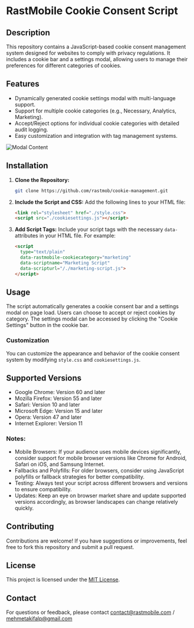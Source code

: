 
# RastMobile Cookie Consent Script

## Description
This repository contains a JavaScript-based cookie consent management system designed for websites to comply with privacy regulations. It includes a cookie bar and a settings modal, allowing users to manage their preferences for different categories of cookies.

## Features
- Dynamically generated cookie settings modal with multi-language support.
- Support for multiple cookie categories (e.g., Necessary, Analytics, Marketing).
- Accept/Reject options for individual cookie categories with detailed audit logging.
- Easy customization and integration with tag management systems.

![Modal Content](https://github.com/rastmob/cookie-management/assets/58806790/0aeb057b-3c26-4bb5-a0f1-64bd6fc05d3a)


## Installation
1. **Clone the Repository:**
   ```bash
   git clone https://github.com/rastmob/cookie-management.git
   ```

2. **Include the Script and CSS:**
   Add the following lines to your HTML file:
   ```html
   <link rel="stylesheet" href="./style.css">
   <script src="./cookiesettings.js"></script>
   ```

3. **Add Script Tags:**
   Include your script tags with the necessary `data-` attributes in your HTML file. For example:
   ```html
   <script
     type="text/plain"
     data-rastmobile-cookiecategory="marketing"
     data-scriptname="Marketing Script"
     data-scripturl="/./marketing-script.js">
   </script>
   ```

## Usage
The script automatically generates a cookie consent bar and a settings modal on page load. Users can choose to accept or reject cookies by category. The settings modal can be accessed by clicking the "Cookie Settings" button in the cookie bar.

### Customization
You can customize the appearance and behavior of the cookie consent system by modifying `style.css` and `cookiesettings.js`.

## Supported Versions
- Google Chrome: Version 60 and later
- Mozilla Firefox: Version 55 and later
- Safari: Version 10 and later
- Microsoft Edge: Version 15 and later
- Opera: Version 47 and later
- Internet Explorer: Version 11

### Notes:
- Mobile Browsers: If your audience uses mobile devices significantly, consider support for mobile browser versions like Chrome for Android, Safari on iOS, and Samsung Internet.
- Fallbacks and Polyfills: For older browsers, consider using JavaScript polyfills or fallback strategies for better compatibility.
- Testing: Always test your script across different browsers and versions to ensure compatibility.
- Updates: Keep an eye on browser market share and update supported versions accordingly, as browser landscapes can change relatively quickly.


## Contributing
Contributions are welcome! If you have suggestions or improvements, feel free to fork this repository and submit a pull request.

## License
This project is licensed under the [MIT License](LICENSE).

## Contact
For questions or feedback, please contact contact@rastmobile.com / mehmetakifalp@gmail.com 
